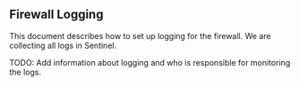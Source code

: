 ## Firewall Logging

This document describes how to set up logging for the firewall.
We are collecting all logs in Sentinel.

TODO: Add information about logging and who is responsible for monitoring the logs.
